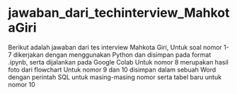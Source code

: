 # jawaban_dari_techinterview_MahkotaGiri

Berikut adalah jawaban dari tes interview Mahkota Giri,
Untuk soal nomor 1-7 dikerjakan dengan menggunakan Python dan disimpan pada format .ipynb, serta dijalankan pada Google Colab
Untuk nomor 8 merupakan hasil foto dari flowchart
Untuk nomor 9 dan 10 disimpan dalam sebuah Word dengan perintah SQL untuk masing-masing nomor serta tabel baru untuk nomor 10
